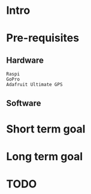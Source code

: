# Intro

# Pre-requisites
## Hardware
    Raspi
    GoPro
    Adafruit Ultimate GPS

## Software

# Short term goal

# Long term goal

# TODO

